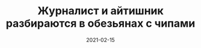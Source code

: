 ---
title: 1. Журналист и айтишник разбираются в обезьянах с чипами
description: Обсуждаем японский сервис знакомств по социальному положению и опыты Илона Маска над свиньями.
audio: 1.mp3
date: 2021-02-15
tags: ['episode']
---